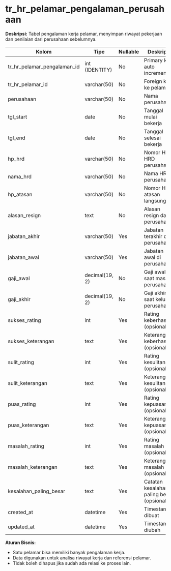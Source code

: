 # tr_hr_pelamar_pengalaman_perusahaan

**Deskripsi:**
Tabel pengalaman kerja pelamar, menyimpan riwayat pekerjaan dan penilaian dari perusahaan sebelumnya.

| Kolom                      | Tipe            | Nullable | Deskripsi                                    |
|----------------------------|-----------------|----------|-----------------------------------------------|
| tr_hr_pelamar_pengalaman_id| int (IDENTITY)  | No       | Primary key, auto increment                   |
| tr_hr_pelamar_id           | varchar(50)     | No       | Foreign key ke pelamar                        |
| perusahaan                 | varchar(50)     | No       | Nama perusahaan                               |
| tgl_start                  | date            | No       | Tanggal mulai bekerja                         |
| tgl_end                    | date            | No       | Tanggal selesai bekerja                       |
| hp_hrd                     | varchar(50)     | No       | Nomor HP HRD perusahaan                       |
| nama_hrd                   | varchar(50)     | No       | Nama HRD perusahaan                           |
| hp_atasan                  | varchar(50)     | No       | Nomor HP atasan langsung                      |
| alasan_resign              | text            | No       | Alasan resign dari perusahaan                 |
| jabatan_akhir              | varchar(50)     | Yes      | Jabatan terakhir di perusahaan                |
| jabatan_awal               | varchar(50)     | Yes      | Jabatan awal di perusahaan                    |
| gaji_awal                  | decimal(19, 2)  | No       | Gaji awal saat masuk perusahaan               |
| gaji_akhir                 | decimal(19, 2)  | No       | Gaji akhir saat keluar perusahaan             |
| sukses_rating              | int             | Yes      | Rating keberhasilan (opsional)                |
| sukses_keterangan          | text            | Yes      | Keterangan keberhasilan (opsional)            |
| sulit_rating               | int             | Yes      | Rating kesulitan (opsional)                   |
| sulit_keterangan           | text            | Yes      | Keterangan kesulitan (opsional)               |
| puas_rating                | int             | Yes      | Rating kepuasan (opsional)                    |
| puas_keterangan            | text            | Yes      | Keterangan kepuasan (opsional)                |
| masalah_rating             | int             | Yes      | Rating masalah (opsional)                     |
| masalah_keterangan         | text            | Yes      | Keterangan masalah (opsional)                 |
| kesalahan_paling_besar     | text            | Yes      | Catatan kesalahan paling besar (opsional)     |
| created_at                 | datetime        | Yes      | Timestamp dibuat                              |
| updated_at                 | datetime        | Yes      | Timestamp diubah                              |

**Aturan Bisnis:**
- Satu pelamar bisa memiliki banyak pengalaman kerja.
- Data digunakan untuk analisa riwayat kerja dan referensi pelamar.
- Tidak boleh dihapus jika sudah ada relasi ke proses lain.
